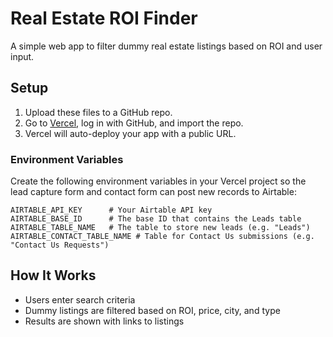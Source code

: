 # Real Estate ROI Finder

A simple web app to filter dummy real estate listings based on ROI and user input.

## Setup

1. Upload these files to a GitHub repo.
2. Go to [Vercel](https://vercel.com), log in with GitHub, and import the repo.
3. Vercel will auto-deploy your app with a public URL.

### Environment Variables

Create the following environment variables in your Vercel project so the lead capture form and contact form can post new records to Airtable:

```
AIRTABLE_API_KEY      # Your Airtable API key
AIRTABLE_BASE_ID      # The base ID that contains the Leads table
AIRTABLE_TABLE_NAME   # The table to store new leads (e.g. "Leads")
AIRTABLE_CONTACT_TABLE_NAME # Table for Contact Us submissions (e.g. "Contact Us Requests")
```

## How It Works

- Users enter search criteria
- Dummy listings are filtered based on ROI, price, city, and type
- Results are shown with links to listings
